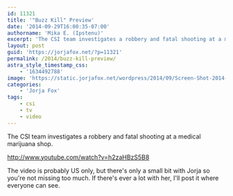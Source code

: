 ```yaml
---
id: 11321
title: '"Buzz Kill" Preview'
date: '2014-09-29T16:00:35-07:00'
authorname: 'Mika E. (Ipstenu)'
excerpt: 'The CSI team investigates a robbery and fatal shooting at a medical marijuana shop.'
layout: post
guid: 'https://jorjafox.net/?p=11321'
permalink: /2014/buzz-kill-preview/
astra_style_timestamp_css:
    - '1634492788'
image: 'https://static.jorjafox.net/wordpress/2014/09/Screen-Shot-2014-09-29-at-3.43.33-PM.png'
categories:
    - 'Jorja Fox'
tags:
    - csi
    - tv
    - video
---
```


The CSI team investigates a robbery and fatal shooting at a medical marijuana shop.

http://www.youtube.com/watch?v=h2zaHBzS5B8

The video is probably US only, but there's only a small bit with Jorja so you're not missing too much. If there's ever a lot with her, I'll post it where everyone can see.
